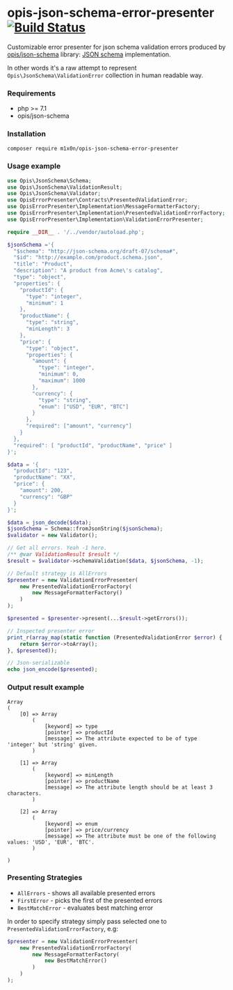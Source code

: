 opis-json-schema-error-presenter [![Build Status](https://travis-ci.org/m1x0n/opis-error-presenter.svg?branch=master)](https://travis-ci.org/m1x0n/opis-error-presenter)
=====

Customizable error presenter for json schema validation errors produced
by [opis/json-schema](https://github.com/opis/json-schema) library: [JSON schema](http://json-schema.org/) implementation.

In other words it's a raw attempt to represent `Opis\JsonSchema\ValidationError` collection in
human readable way.

### Requirements
- php >= 7.1
- opis/json-schema

### Installation

```bash
composer require m1x0n/opis-json-schema-error-presenter
```

### Usage example
```php
use Opis\JsonSchema\Schema;
use Opis\JsonSchema\ValidationResult;
use Opis\JsonSchema\Validator;
use OpisErrorPresenter\Contracts\PresentedValidationError;
use OpisErrorPresenter\Implementation\MessageFormatterFactory;
use OpisErrorPresenter\Implementation\PresentedValidationErrorFactory;
use OpisErrorPresenter\Implementation\ValidationErrorPresenter;

require __DIR__ . '/../vendor/autoload.php';

$jsonSchema ='{
  "$schema": "http://json-schema.org/draft-07/schema#",
  "$id": "http://example.com/product.schema.json",
  "title": "Product",
  "description": "A product from Acme\'s catalog",
  "type": "object",
  "properties": {
    "productId": {
      "type": "integer",
      "minimum": 1
    },
    "productName": {
      "type": "string",
      "minLength": 3
    },
    "price": {
      "type": "object",
      "properties": {
        "amount": {
          "type": "integer",
          "minimum": 0,
          "maximum": 1000
        },
        "currency": {
          "type": "string",
          "enum": ["USD", "EUR", "BTC"]
        }
      },
      "required": ["amount", "currency"]
    }
  },
  "required": [ "productId", "productName", "price" ]
}';

$data = '{
  "productId": "123",
  "productName": "XX",
  "price": {
    "amount": 200,
    "currency": "GBP"
  }
}';

$data = json_decode($data);
$jsonSchema = Schema::fromJsonString($jsonSchema);
$validator = new Validator();

// Get all errors. Yeah -1 here.
/** @var ValidationResult $result */
$result = $validator->schemaValidation($data, $jsonSchema, -1);

// Default strategy is AllErrors
$presenter = new ValidationErrorPresenter(
    new PresentedValidationErrorFactory(
        new MessageFormatterFactory()
    )
);

$presented = $presenter->present(...$result->getErrors());

// Inspected presenter error
print_r(array_map(static function (PresentedValidationError $error) {
    return $error->toArray();
}, $presented));

// Json-serializable
echo json_encode($presented);
```

### Output result example
```
Array
(
    [0] => Array
        (
            [keyword] => type
            [pointer] => productId
            [message] => The attribute expected to be of type 'integer' but 'string' given.
        )

    [1] => Array
        (
            [keyword] => minLength
            [pointer] => productName
            [message] => The attribute length should be at least 3 characters.
        )

    [2] => Array
        (
            [keyword] => enum
            [pointer] => price/currency
            [message] => The attribute must be one of the following values: 'USD', 'EUR', 'BTC'.
        )

)
```

### Presenting Strategies
- `AllErrors` - shows all available presented errors
- `FirstError` - picks the first of the presented errors
- `BestMatchError` - evaluates best matching error

In order to specify strategy simply pass selected one to
`PresentedValidationErrorFactory`, e.g:

```php
$presenter = new ValidationErrorPresenter(
    new PresentedValidationErrorFactory(
        new MessageFormatterFactory(
            new BestMatchError()
        )
    )
);
```
